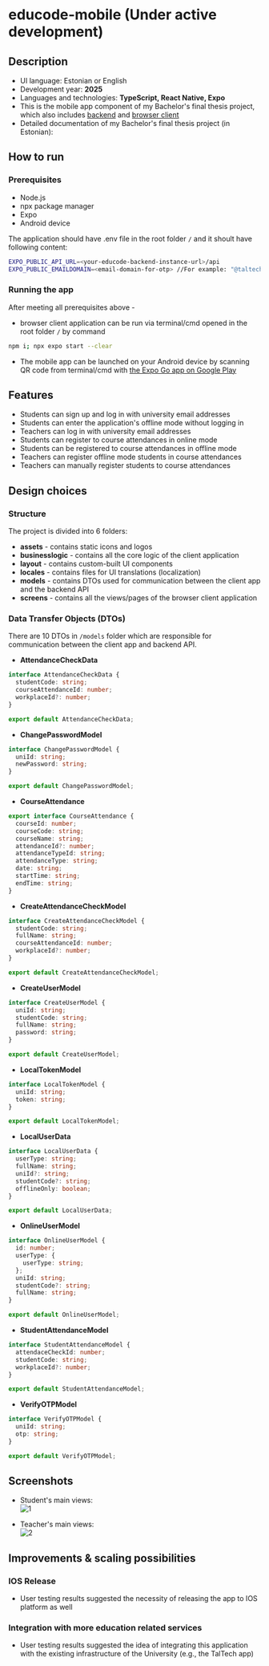 # educode-mobile (Under active development)
## Description

* UI language: Estonian or English 
* Development year: **2025**
* Languages and technologies: **TypeScript, React Native, Expo**
* This is the mobile app component of my Bachelor's final thesis project, which also includes [backend](https://github.com/alaasmagi/educode-backend) and [browser client](https://github.com/alaasmagi/educode-web)
* Detailed documentation of my Bachelor's final thesis project (in Estonian):<link>

## How to run

### Prerequisites

* Node.js
* npx package manager
* Expo
* Android device

The application should have .env file in the root folder `/` and it shoult have following content:
```bash
EXPO_PUBLIC_API_URL=<your-educode-backend-instance-url>/api
EXPO_PUBLIC_EMAILDOMAIN=<email-domain-for-otp> //For example: "@taltech.ee"
```

### Running the app

After meeting all prerequisites above - 
* browser client application can be run via terminal/cmd opened in the root folder `/` by command
```bash
npm i; npx expo start --clear
```
* The mobile app can be launched on your Android device by scanning QR code from terminal/cmd with [the Expo Go app on Google Play](https://play.google.com/store/apps/details?id=host.exp.exponent)

## Features
- Students can sign up and log in with university email addresses
- Students can enter the application's offline mode without logging in
- Teachers can log in with university email addresses
- Students can register to course attendances in online mode
- Students can be registered to course attendances in offline mode
- Teachers can register offline mode students in course attendances
- Teachers can manually register students to course attendances

## Design choices

### Structure
The project is divided into 6 folders:
* **assets** - contains static icons and logos
* **businesslogic** - contains all the core logic of the client application
* **layout** - contains custom-built UI components
* **locales** - contains files for UI translations (localization)
* **models** - contains DTOs used for communication between the client app and the backend API
* **screens** - contains all the views/pages of the browser client application
  
### Data Transfer Objects (DTOs)
There are 10 DTOs in `/models` folder which are responsible for communication between the client app and backend API.
* **AttendanceCheckData**
```typescript
interface AttendanceCheckData {
  studentCode: string;
  courseAttendanceId: number;
  workplaceId?: number;
}

export default AttendanceCheckData;
```
* **ChangePasswordModel**
```typescript
interface ChangePasswordModel {
  uniId: string;
  newPassword: string;
}

export default ChangePasswordModel;
```
* **CourseAttendance**
```typescript
export interface CourseAttendance {
  courseId: number;
  courseCode: string;
  courseName: string;
  attendanceId?: number;
  attendanceTypeId: string;
  attendanceType: string;
  date: string;
  startTime: string;
  endTime: string;
}
```
* **CreateAttendanceCheckModel**
```typescript
interface CreateAttendanceCheckModel {
  studentCode: string;
  fullName: string;
  courseAttendanceId: number;
  workplaceId?: number;
}

export default CreateAttendanceCheckModel;
```
* **CreateUserModel**
```typescript
interface CreateUserModel {
  uniId: string;
  studentCode: string;
  fullName: string;
  password: string;
}

export default CreateUserModel;
```
* **LocalTokenModel**
```typescript
interface LocalTokenModel {
  uniId: string;
  token: string;
}

export default LocalTokenModel;
```
* **LocalUserData**
```typescript
interface LocalUserData {
  userType: string;
  fullName: string;
  uniId?: string;
  studentCode?: string;
  offlineOnly: boolean;
}

export default LocalUserData;
```
* **OnlineUserModel**
```typescript
interface OnlineUserModel {
  id: number;
  userType: {
    userType: string;
  };
  uniId: string;
  studentCode?: string;
  fullName: string;
}

export default OnlineUserModel;
```
* **StudentAttendanceModel**
```typescript
interface StudentAttendanceModel {
  attendaceCheckId: number;
  studentCode: string;
  workplaceId?: number;
}

export default StudentAttendanceModel;
```
* **VerifyOTPModel**
```typescript
interface VerifyOTPModel {
  uniId: string;
  otp: string;
}

export default VerifyOTPModel;
```

## Screenshots
* Student's main views:  
![1](https://github.com/user-attachments/assets/58bbbdd5-c4d3-48fd-8894-c0b30c4387a6)

* Teacher's main views:  
![2](https://github.com/user-attachments/assets/77a8d5d3-37e5-44b6-8b65-94d48316a4d3)


## Improvements & scaling possibilities
### IOS Release
* User testing results suggested the necessity of releasing the app to IOS platform as well
### Integration with more education related services
* User testing results suggested the idea of integrating this application with the existing infrastructure of the University (e.g., the TalTech app)

